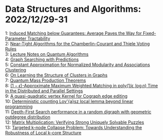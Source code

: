 # Data Structures and Algorithms: 2022/12/29-31  
1: [Induced Matching below Guarantees: Average Paves the Way for  Fixed-Parameter Tractability](https://doi.org/10.48550/arXiv.2212.13962)  
2: [Near-Tight Algorithms for the Chamberlin-Courant and Thiele Voting Rules](https://doi.org/10.48550/arXiv.2212.14173)  
3: [Lecture Notes on Quantum Algorithms](https://doi.org/10.48550/arXiv.2212.14205)  
4: [Graph Searching with Predictions](https://doi.org/10.48550/arXiv.2212.14220)  
5: [Constant Approximation for Normalized Modularity and Associations  Clustering](https://doi.org/10.48550/arXiv.2212.14334)  
6: [On Learning the Structure of Clusters in Graphs](https://doi.org/10.48550/arXiv.2212.14345)  
7: [Quantum Mass Production Theorems](https://doi.org/10.48550/arXiv.2212.14399)  
8: [$(1-\epsilon)$-Approximate Maximum Weighted Matching in  $\text{poly}(1/\epsilon, \log n)$ Time in the Distributed and Parallel  Settings](https://doi.org/10.48550/arXiv.2212.14425)  
9: [A quasi-quadratic vertex Kernel for Cograph edge editing](https://doi.org/10.48550/arXiv.2212.14814)  
10: [Deterministic counting Lov\'{a}sz local lemma beyond linear programming](https://doi.org/10.48550/arXiv.2212.14847)  
11: [Depth-First Search performance in a random digraph with geometric  outdegree distribution](https://doi.org/10.48550/arXiv.2212.14865)  
12: [Matrix Multiplication: Verifying Strong Uniquely Solvable Puzzles](https://doi.org/10.48550/arXiv.2301.00074)  
13: [Targeted k-node Collapse Problem: Towards Understanding the Robustness  of Local k-core Structure](https://doi.org/10.48550/arXiv.2301.00108)  